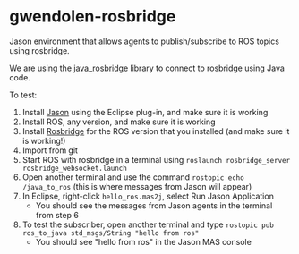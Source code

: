 # gwendolen-rosbridge
Jason environment that allows agents to publish/subscribe to ROS topics using rosbridge.

We are using the [java_rosbridge](https://github.com/h2r/java_rosbridge) library to connect to rosbridge using Java code.

To test:
1. Install [Jason](http://jason.sourceforge.net/) using the Eclipse plug-in, and make sure it is working
2. Install ROS, any version, and make sure it is working
3. Install [Rosbridge](http://wiki.ros.org/rosbridge_suite/Tutorials/RunningRosbridge) for the ROS version that you installed (and make sure it is working!)
4. Import from git
5. Start ROS with rosbridge in a terminal using `roslaunch rosbridge_server rosbridge_websocket.launch`
6. Open another terminal and use the command `rostopic echo /java_to_ros` (this is where messages from Jason will appear)
7. In Eclipse, right-click `hello_ros.mas2j`, select Run Jason Application
   * You should see the messages from Jason agents in the terminal from step 6
8. To test the subscriber, open another terminal and type `rostopic pub ros_to_java std_msgs/String "hello from ros"`
   * You should see "hello from ros" in the Jason MAS console
